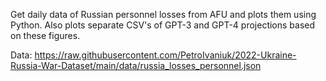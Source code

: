 Get daily data of Russian personnel losses from AFU and plots them using Python. Also plots separate CSV's of GPT-3 and GPT-4 projections based on these figures.

Data: https://raw.githubusercontent.com/PetroIvaniuk/2022-Ukraine-Russia-War-Dataset/main/data/russia_losses_personnel.json

